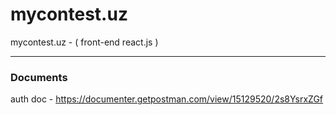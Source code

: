 # mycontest.uz
mycontest.uz - ( front-end react.js )

---
### Documents
auth doc - https://documenter.getpostman.com/view/15129520/2s8YsrxZGf 
